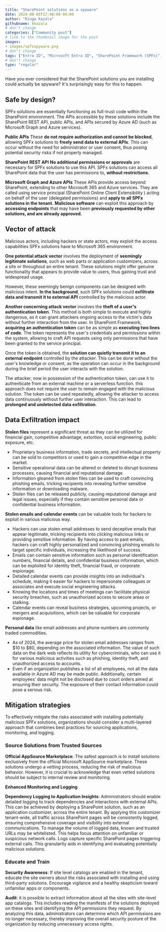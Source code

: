 ```yaml
---
title: "SharePoint solutions as a spyware"
date: 2024-08-05T17:40:00-04:00
author: "Kinga Kazala"
githubname: kkazala
# don't change
categories: ["Community post"]
# link to the thumbnail image for the post
images:
- images/spfxspyware.png
# don't change
tags: ["Entra ID", "Microsoft Entra ID", "SharePoint Framework (SPFx)", "SPFx"]
# don't change
type: "regular"
---
```

Have you ever considered that the SharePoint solutions you are installing could actually be spyware? It's surprisingly easy for this to happen.

## Safe by design?
SPFx solutions are essentially functioning as full-trust code within the SharePoint environment. The APIs accessible by these solutions include the SharePoint REST API, public APIs, and APIs secured by Azure AD (such as Microsoft Graph and Azure services).

**Public APIs**
These **do not require authorization and cannot be blocked**, allowing SPFx solutions to **freely send data to external APIs**. This can occur without the need for administrator or user consent, thus posing potential security risks if not properly managed.

**SharePoint REST API**
**No additional permissions or approvals** are necessary for SPFx solutions to use this API. SPFx solutions can access all SharePoint data that the user has permissions to, **without restrictions.**

**Microsoft Graph and Azure APIs**
These APIs provide access beyond SharePoint, extending to other Microsoft 365 and Azure services. 
They are called using service principal (SharePoint Online Client Extensibility ) acting on behalf of the user (delegated permissions) and **apply to all SPFx solutions in the tenant.**
**Malicious software** can exploit this approach by **accessing endpoints** that may have been **previously requested by other solutions, and are already approved.**

 
## Vector of attack
 
Malicious actors, including hackers or state actors, may exploit the access capabilities SPFx solutions have to Microsoft 365 environment. 
 
**One potential attack vector** involves the deployment of **seemingly legitimate solutions**, such as web parts or application customizers, across a site or throughout an entire tenant. These solutions might offer genuine functionality that appears to provide value to users, thus gaining trust and widespread usage.
 
However, these seemingly benign components can be designed with malicious intent. **In the background**, such SPFx solutions could **exfiltrate data and transmit it to external API** controlled by the malicious actor. 
 
**Another concerning attack vector** involves the **theft of a user's authentication token**. This method is both simple to execute and highly dangerous, as it can grant attackers ongoing access to the victim's data without further interaction from the user. 
In SharePoint Framework, **acquiring an authentication token** can be as simple as **executing two lines of code**. 
The token represents the user's credentials and permissions within the system, allowing to craft API requests using only permissions that have been granted to the service principal. 
 
Once the token is obtained, the **solution can quietly transmit it to an external endpoint** controlled by the attacker. This can be done without the user's knowledge or consent, as the operation can occur in the background during the brief period the user interacts with the solution.
 
The attacker, now in possession of the authentication token, can use it to authenticate from an external machine or a serverless function. this approach does not require the user to remain engaged with the malicious solution. The token can be used repeatedly, allowing the attacker to access data continuously without further user interaction. This can lead to **prolonged and undetected data exfiltration**.

 
## Data Exfiltration impact
 
**Stolen files** represent a significant threat as they can be utilized for financial gain, competitive advantage, extortion, social engineering, public exposure, etc.

- Proprietary business information, trade secrets, and intellectual property can be sold to competitors or used to gain a competitive edge in the market.
- Sensitive operational data can be altered or deleted to disrupt business processes, causing financial and reputational damage.
- Information gleaned from stolen files can be used to craft convincing phishing emails, tricking recipients into revealing further sensitive information or downloading malware.
- Stolen files can be released publicly, causing reputational damage and legal issues, especially if they contain sensitive personal data or confidential business information.
 
**Stolen emails and calendar events** can be valuable tools for hackers to exploit in various malicious way.

- Hackers can use stolen email addresses to send deceptive emails that appear legitimate, tricking recipients into clicking malicious links or providing sensitive information. By having access to past emails, hackers can craft highly personalized and convincing phishing emails to target specific individuals, increasing the likelihood of success.
- Emails can contain sensitive information such as personal identification numbers, financial details, and confidential business information, which can be exploited for identity theft, financial fraud, or corporate espionage.
- Detailed calendar events can provide insights into an individual's schedule, making it easier for hackers to impersonate colleagues or associates and execute social engineering attacks.
- Knowing the locations and times of meetings can facilitate physical security breaches, such as unauthorized access to secure areas or stalking.
- Calendar events can reveal business strategies, upcoming projects, or mergers and acquisitions, which can be valuable for corporate espionage.
 
**Personal data** like email addresses and phone numbers are commonly traded commodities. 

- As of 2024, the average price for stolen email addresses ranges from $10 to $80, depending on the associated information.
The value of such data on the dark web reflects its utility for cybercriminals, who can use it for various malicious activities such as phishing, identity theft, and unauthorized access to accounts.
- Even if an organization publishes a list of all employees, not all the data available in Azure AD may be made public. Additionally, certain employees’ data might not be disclosed due to court orders aimed at ensuring their security. The exposure of their contact information could pose a serious risk.

## Mitigation strategies

To effectively mitigate the risks associated with installing potentially malicious SPFx solutions, organizations should consider a multi-layered approach that combines best practices for sourcing applications, monitoring, and logging.
 
### Source Solutions from Trusted Sources
**Official AppSource Marketplace**: The safest approach is to install solutions exclusively from the official Microsoft AppSource marketplace. These solutions undergo a vetting process, reducing the risk of malicious behavior. However, it is crucial to acknowledge that even vetted solutions should be subject to internal review and monitoring.
 
**Enhanced Monitoring and Logging**

**Dependency Logging to Application Insights**: Administrators should enable detailed logging to track dependencies and interactions with external APIs. This can be achieved by deploying a SharePoint solution, such as an application customizer, across the entire tenant. By applying this customizer tenant-wide, all traffic across SharePoint pages will be consistently logged, ensuring comprehensive coverage and visibility into external communications.
To manage the volume of logged data, known and trusted URLs may be whitelisted. This helps focus attention on unfamiliar or suspicious network calls.
Logs capture specific SharePoint pages triggering external calls. This granularity aids in identifying and evaluating potentially malicious solutions.
 
### Educate and Train

**Security Awareness**: If site level catalogs are enabled in the tenant, educate the site owners about the risks associated with installing and using third-party solutions. Encourage vigilance and a healthy skepticism toward unfamiliar apps or components.

**Audit**: it is possible to extract information about all the sites with site-level app catalogs. This includes reading the manifests of the solutions deployed on these sites and identifying the API permissions they request. By analyzing this data, administrators can determine which API permissions are no longer necessary, thereby improving the overall security posture of the organization by reducing unnecessary access rights.





